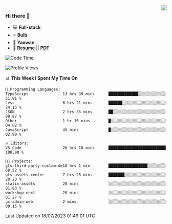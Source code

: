 <img align="right" src="https://github-readme-stats.vercel.app/api?username=LolipopJ&show_icons=true&count_private=true&hide_title=true&include_all_commits=true&theme=vue">

### Hi there 👋

- :computer: **Full-stack**
- :star: **Bulb**
- :pill: **Yaowan**
- :milky_way: [**Resume**](https://lolipopj.github.io/resume/) || [**PDF**](https://cdn.jsdelivr.net/gh/lolipopj/resume/export/resume-en.pdf)

<!--START_SECTION:waka-->
![Code Time](http://img.shields.io/badge/Code%20Time-1%2C480%20hrs%2014%20mins-blue)

![Profile Views](http://img.shields.io/badge/Profile%20Views-2-blue)

📊 **This Week I Spent My Time On** 

```text
💬 Programming Languages: 
TypeScript               13 hrs 39 mins      █████████████░░░░░░░░░░░░   51.91 % 
Less                     6 hrs 21 mins       ██████░░░░░░░░░░░░░░░░░░░   24.15 % 
JSON                     2 hrs 35 mins       ██░░░░░░░░░░░░░░░░░░░░░░░   09.87 % 
Other                    1 hr 16 mins        █░░░░░░░░░░░░░░░░░░░░░░░░   04.82 % 
JavaScript               45 mins             █░░░░░░░░░░░░░░░░░░░░░░░░   02.90 % 

🔥 Editors: 
VS Code                  26 hrs 18 mins      █████████████████████████   100.00 % 

🐱‍💻 Projects: 
gts-third-party-custom-de18 hrs 1 min        █████████████████░░░░░░░░   68.52 % 
gts-assets-center        7 hrs 25 mins       ███████░░░░░░░░░░░░░░░░░░   28.23 % 
static-assets            28 mins             ░░░░░░░░░░░░░░░░░░░░░░░░░   01.83 % 
workshop-next            20 mins             ░░░░░░░░░░░░░░░░░░░░░░░░░   01.27 % 
uc-admin-web             2 mins              ░░░░░░░░░░░░░░░░░░░░░░░░░   00.15 % 
```


 Last Updated on 18/07/2023 01:49:01 UTC
<!--END_SECTION:waka-->
